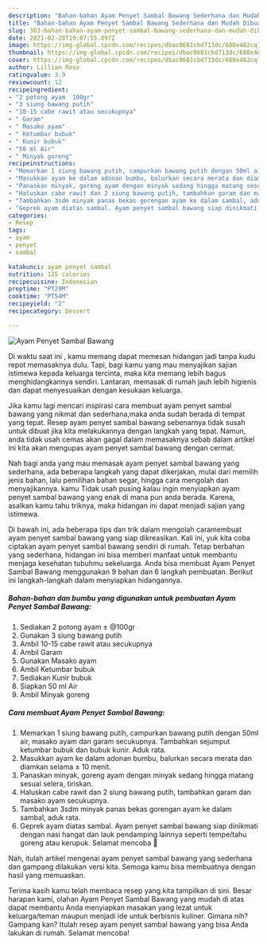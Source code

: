 ```yaml
---
description: "Bahan-bahan Ayam Penyet Sambal Bawang Sederhana dan Mudah Dibuat"
title: "Bahan-bahan Ayam Penyet Sambal Bawang Sederhana dan Mudah Dibuat"
slug: 363-bahan-bahan-ayam-penyet-sambal-bawang-sederhana-dan-mudah-dibuat
date: 2021-02-28T19:07:55.897Z
image: https://img-global.cpcdn.com/recipes/dbac0681cbd713dc/680x482cq70/ayam-penyet-sambal-bawang-foto-resep-utama.jpg
thumbnail: https://img-global.cpcdn.com/recipes/dbac0681cbd713dc/680x482cq70/ayam-penyet-sambal-bawang-foto-resep-utama.jpg
cover: https://img-global.cpcdn.com/recipes/dbac0681cbd713dc/680x482cq70/ayam-penyet-sambal-bawang-foto-resep-utama.jpg
author: Lillian Rose
ratingvalue: 3.9
reviewcount: 12
recipeingredient:
- "2 potong ayam  100gr"
- "3 siung bawang putih"
- "10-15 cabe rawit atau secukupnya"
- " Garam"
- " Masako ayam"
- " Ketumbar bubuk"
- " Kunir bubuk"
- "50 ml Air"
- " Minyak goreng"
recipeinstructions:
- "Memarkan 1 siung bawang putih, campurkan bawang putih dengan 50ml air, masako ayam dan garam secukupnya. Tambahkan sejumput ketumbar bubuk dan bubuk kunir. Aduk rata."
- "Masukkan ayam ke dalam adonan bumbu, balurkan secara merata dan diamkan selama ± 10 menit."
- "Panaskan minyak, goreng ayam dengan minyak sedang hingga matang sesuai selera, tiriskan."
- "Haluskan cabe rawit dan 2 siung bawang putih, tambahkan garam dan masako ayam secukupnya."
- "Tambahkan 3sdm minyak panas bekas gorengan ayam ke dalam sambal, aduk rata."
- "Geprek ayam diatas sambal. Ayam penyet sambal bawang siap dinikmati dengan nasi hangat dan lauk pendamping lainnya seperti tempe/tahu goreng atau kerupuk. Selamat mencoba 🤗"
categories:
- Resep
tags:
- ayam
- penyet
- sambal

katakunci: ayam penyet sambal 
nutrition: 125 calories
recipecuisine: Indonesian
preptime: "PT29M"
cooktime: "PT54M"
recipeyield: "2"
recipecategory: Dessert

---
```



![Ayam Penyet Sambal Bawang](https://img-global.cpcdn.com/recipes/dbac0681cbd713dc/680x482cq70/ayam-penyet-sambal-bawang-foto-resep-utama.jpg)

Di waktu  saat ini , kamu memang dapat memesan hidangan jadi tanpa kudu repot memasaknya dulu. Tapi, bagi kamu yang mau menyajikan sajian istimewa kepada keluarga tercinta, maka kita memang lebih bagus menghidangkannya sendiri. Lantaran, memasak di rumah jauh lebih higienis dan dapat menyesuaikan dengan kesukaan keluarga.

Jika kamu lagi mencari inspirasi cara membuat ayam penyet sambal bawang yang nikmat dan sederhana,maka anda sudah berada di tempat yang tepat. Resep ayam penyet sambal bawang  sebenarnya tidak susah untuk dibuat jika kita melakukannya dengan langkah yang tepat. Namun, anda tidak usah cemas akan gagal dalam memasaknya 
sebab dalam artikel ini kita akan mengupas ayam penyet sambal bawang dengan cermat.  



Nah bagi anda yang mau memasak ayam penyet sambal bawang yang sederhana, ada beberapa langkah yang dapat dikerjakan, mulai dari memilih jenis bahan, lalu pemilihan bahan segar, hingga cara mengolah dan menyajikannya. kamu Tidak usah pusing kalau ingin menyiapkan ayam penyet sambal bawang yang enak di mana pun anda berada. Karena, asalkan kamu  tahu triknya, maka hidangan ini dapat menjadi sajian yang istimewa.

Di bawah ini, ada beberapa tips dan trik dalam mengolah caramembuat ayam penyet sambal bawang yang siap dikreasikan. Kali ini, yuk kita coba ciptakan ayam penyet sambal bawang sendiri di rumah. Tetap berbahan yang sederhana, hidangan ini bisa memberi manfaat untuk membantu menjaga kesehatan tubuhmu sekeluarga. Anda bisa membuat Ayam Penyet Sambal Bawang menggunakan 9 bahan dan 6 langkah pembuatan. Berikut ini langkah-langkah dalam menyiapkan hidangannya.

<!--inarticleads1-->

##### Bahan-bahan dan bumbu yang digunakan untuk pembuatan Ayam Penyet Sambal Bawang:

1. Sediakan 2 potong ayam ± @100gr
1. Gunakan 3 siung bawang putih
1. Ambil 10-15 cabe rawit atau secukupnya
1. Ambil  Garam
1. Gunakan  Masako ayam
1. Ambil  Ketumbar bubuk
1. Sediakan  Kunir bubuk
1. Siapkan 50 ml Air
1. Ambil  Minyak goreng




<!--inarticleads2-->

##### Cara membuat Ayam Penyet Sambal Bawang:

1. Memarkan 1 siung bawang putih, campurkan bawang putih dengan 50ml air, masako ayam dan garam secukupnya. Tambahkan sejumput ketumbar bubuk dan bubuk kunir. Aduk rata.
1. Masukkan ayam ke dalam adonan bumbu, balurkan secara merata dan diamkan selama ± 10 menit.
1. Panaskan minyak, goreng ayam dengan minyak sedang hingga matang sesuai selera, tiriskan.
1. Haluskan cabe rawit dan 2 siung bawang putih, tambahkan garam dan masako ayam secukupnya.
1. Tambahkan 3sdm minyak panas bekas gorengan ayam ke dalam sambal, aduk rata.
1. Geprek ayam diatas sambal. Ayam penyet sambal bawang siap dinikmati dengan nasi hangat dan lauk pendamping lainnya seperti tempe/tahu goreng atau kerupuk. Selamat mencoba 🤗




Nah, itulah artikel mengenai  ayam penyet sambal bawang  yang sederhana dan gampang dilakukan versi kita. Semoga kamu bisa membuatnya dengan hasil yang memuaskan. 

Terima kasih kamu telah membaca resep yang kita tampilkan di sini. Besar harapan kami, olahan  Ayam Penyet Sambal Bawang yang mudah di atas dapat membantu Anda menyiapkan masakan yang lezat untuk keluarga/teman maupun menjadi ide untuk berbisnis kuliner. Gimana nih? Gampang kan? Itulah resep ayam penyet sambal bawang yang bisa Anda lakukan di rumah. Selamat mencoba!

